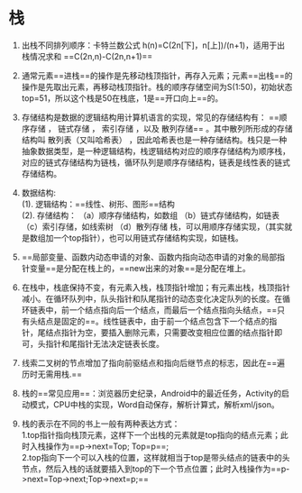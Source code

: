 # 栈
1. 出栈不同排列顺序：卡特兰数公式 h(n)=C(2n[下]，n[上])/(n+1)，适用于出栈情况求和
==C(2n,n)-C(2n,n+1)==
1. 通常元素==进栈==的操作是先移动栈顶指针，再存入元素；元素==出栈==的操作是先取出元素，再移动栈顶指针。栈的顺序存储空间为S(1:50)，初始状态top=51，所以这个栈是50在栈底，1是==开口向上==的。
2. 存储结构是数据的逻辑结构用计算机语言的实现，常见的存储结构有： ==顺序存储 ， 链式存储 ， 索引存储 ，以及 散列存储== 。其中散列所形成的存储结构叫 散列表（又叫哈希表） ，因此哈希表也是一种存储结构。栈只是一种抽象数据类型，是一种逻辑结构，栈逻辑结构对应的顺序存储结构为顺序栈，对应的链式存储结构为链栈，循环队列是顺序存储结构，链表是线性表的链式存储结构。
3. 数据结构:  
(1). 逻辑结构：==线性、树形、图形==结构    
(2). 存储结构： （a）顺序存储结构，如数组 （b）链式存储结构，如链表 （c）索引存储，如线索树 （d）散列存储 栈，可以用顺序存储实现，（其实就是数组加一个top指针），也可以用链式存储结构实现，如链栈。

4. ==局部变量、函数内动态申请的对象、函数内指向动态申请的对象的局部指针变量==是分配在栈上的，==new出来的对象==是分配在堆上。
5. 在栈中，栈底保持不变，有元素入栈，栈顶指针增加；有元素出栈，栈顶指针减小。在循环队列中，队头指针和队尾指针的动态变化决定队列的长度。在循环链表中，前一个结点指向后一个结点，而最后一个结点指向头结点，==只有头结点是固定的==。线性链表中，由于前一个结点包含下一个结点的指针，尾结点指针为空，要插入删除元素，只需要改变相应位置的结点指针即可，头指针和尾指针无法决定链表长度。
6. 线索二叉树的节点增加了指向前驱结点和指向后继节点的标志，因此在==遍历时无需用栈.==
7. 栈的==常见应用==：浏览器历史纪录，Android中的最近任务，Activity的启动模式，CPU中栈的实现，Word自动保存，解析计算式，解析xml/json。
8. 栈的表示在不同的书上一般有两种表达方式：  
1.top指针指向栈顶元素，这样下一个出栈的元素就是top指向的结点元素；此时入栈操作为==p->next=Top; Top=p==;  
2.top指向下一个可以入栈的位置，这样就相当于top是带头结点的链表中的头节点，然后入栈的话就要插入到top的下一个节点位置；此时入栈操作为==p->next=Top->next;Top->next=p;==